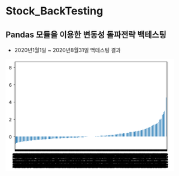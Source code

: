 # Stock_BackTesting
Pandas 모듈을 이용한 변동성 돌파전략 백테스팅
--------------------------------------------------------

- 2020년1월1일 ~ 2020년8월31일 백테스팅 결과

<img src="result.PNG" height="300" width="450"/>
